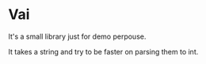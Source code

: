 # Vai

It's a small library just for demo perpouse.

It takes a string and try to be faster on parsing them to int.